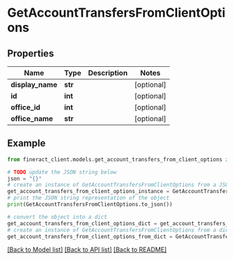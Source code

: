 # GetAccountTransfersFromClientOptions


## Properties

Name | Type | Description | Notes
------------ | ------------- | ------------- | -------------
**display_name** | **str** |  | [optional] 
**id** | **int** |  | [optional] 
**office_id** | **int** |  | [optional] 
**office_name** | **str** |  | [optional] 

## Example

```python
from fineract_client.models.get_account_transfers_from_client_options import GetAccountTransfersFromClientOptions

# TODO update the JSON string below
json = "{}"
# create an instance of GetAccountTransfersFromClientOptions from a JSON string
get_account_transfers_from_client_options_instance = GetAccountTransfersFromClientOptions.from_json(json)
# print the JSON string representation of the object
print(GetAccountTransfersFromClientOptions.to_json())

# convert the object into a dict
get_account_transfers_from_client_options_dict = get_account_transfers_from_client_options_instance.to_dict()
# create an instance of GetAccountTransfersFromClientOptions from a dict
get_account_transfers_from_client_options_from_dict = GetAccountTransfersFromClientOptions.from_dict(get_account_transfers_from_client_options_dict)
```
[[Back to Model list]](../README.md#documentation-for-models) [[Back to API list]](../README.md#documentation-for-api-endpoints) [[Back to README]](../README.md)


